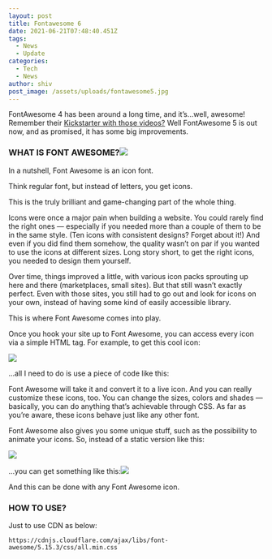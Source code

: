 ```yaml
---
layout: post
title: Fontawesome 6
date: 2021-06-21T07:48:40.451Z
tags:
  - News
  - Update
categories:
  - Tech
  - News
author: shiv
post_image: /assets/uploads/fontawesome5.jpg
---
```

FontAwesome 4 has been around a long time, and it’s…well, awesome! Remember their [Kickstarter with those videos?](https://web.archive.org/web/20190309150553/https://www.kickstarter.com/projects/232193852/font-awesome-5) Well FontAwesome 5 is out now, and as promised, it has some big improvements.

### WHAT IS FONT AWESOME?![](https://web.archive.org/web/20190309150553im_/https://cdn.srapsware.com/wp-content/uploads/2018/03/fontawesome-1024x356.jpg)

In a nutshell, Font Awesome is an icon font.

Think regular font, but instead of letters, you get icons.

This is the truly brilliant and game-changing part of the whole thing.

Icons were once a major pain when building a website. You could rarely find the right ones — especially if you needed more than a couple of them to be in the same style. (Ten icons with consistent designs? Forget about it!) And even if you did find them somehow, the quality wasn’t on par if you wanted to use the icons at different sizes. Long story short, to get the right icons, you needed to design them yourself.

Over time, things improved a little, with various icon packs sprouting up here and there (marketplaces, small sites). But that still wasn’t exactly perfect. Even with those sites, you still had to go out and look for icons on your own, instead of having some kind of easily accessible library.

This is where Font Awesome comes into play.

Once you hook your site up to Font Awesome, you can access every icon via a simple HTML tag. For example, to get this cool icon:

![](https://web.archive.org/web/20190309150553im_/https://cdn.srapsware.com/wp-content/uploads/2018/03/fasfa-car.jpg)

…all I need to do is use a piece of code like this:

Font Awesome will take it and convert it to a live icon. And you can really customize these icons, too. You can change the sizes, colors and shades — basically, you can do anything that’s achievable through CSS. As far as you’re aware, these icons behave just like any other font.

Font Awesome also gives you some unique stuff, such as the possibility to animate your icons. So, instead of a static version like this:

![](https://web.archive.org/web/20190309150553im_/https://cdn.srapsware.com/wp-content/uploads/2018/03/icon-static.png)

…you can get something like this:![](https://web.archive.org/web/20190309150553im_/https://cdn.srapsware.com/wp-content/uploads/2018/03/icon-spin.gif)

And this can be done with any Font Awesome icon.

### HOW TO USE?

Just to use CDN as below:

```
https://cdnjs.cloudflare.com/ajax/libs/font-awesome/5.15.3/css/all.min.css
```